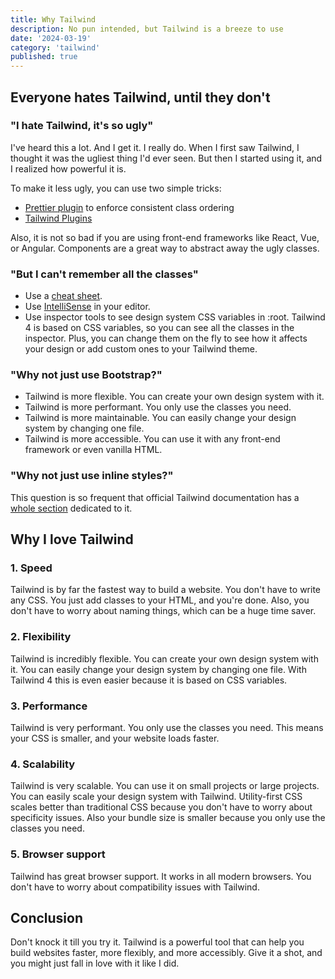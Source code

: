 ```yaml
---
title: Why Tailwind
description: No pun intended, but Tailwind is a breeze to use
date: '2024-03-19'
category: 'tailwind'
published: true
---
```


## Everyone hates Tailwind, until they don't

### "I hate Tailwind, it's so ugly"

I've heard this a lot. And I get it. I really do. When I first saw Tailwind, I thought it was the ugliest thing I'd ever seen. But then I started using it, and I realized how powerful it is.

To make it less ugly, you can use two simple tricks:

- [Prettier plugin](https://tailwindcss.com/blog/automatic-class-sorting-with-prettier) to enforce consistent class ordering
- [Tailwind Plugins](https://dev.to/jeetvora331/must-have-tailwindcss-plugins-fl0)

Also, it is not so bad if you are using front-end frameworks like React, Vue, or Angular. Components are a great way to abstract away the ugly classes.

### "But I can't remember all the classes"

- Use a [cheat sheet](https://nerdcave.com/tailwind-cheat-sheet).
- Use [IntelliSense](https://marketplace.visualstudio.com/items?itemName=bradlc.vscode-tailwindcss) in your editor.
- Use inspector tools to see design system CSS variables in :root. Tailwind 4 is based on CSS variables, so you can see all the classes in the inspector. Plus, you can change them on the fly to see how it affects your design or add custom ones to your Tailwind theme.

### "Why not just use Bootstrap?"

- Tailwind is more flexible. You can create your own design system with it.
- Tailwind is more performant. You only use the classes you need.
- Tailwind is more maintainable. You can easily change your design system by changing one file.
- Tailwind is more accessible. You can use it with any front-end framework or even vanilla HTML.

### "Why not just use inline styles?"

This question is so frequent that official Tailwind documentation has a [whole section](https://tailwindcss.com/docs/utility-first#why-not-just-use-inline-styles) dedicated to it.

## Why I love Tailwind

### 1. **Speed**

Tailwind is by far the fastest way to build a website. You don't have to write any CSS. You just add classes to your HTML, and you're done. Also, you don't have to worry about naming things, which can be a huge time saver.

### 2. **Flexibility**

Tailwind is incredibly flexible. You can create your own design system with it. You can easily change your design system by changing one file. With Tailwind 4 this is even easier because it is based on CSS variables.

### 3. **Performance**

Tailwind is very performant. You only use the classes you need. This means your CSS is smaller, and your website loads faster.

### 4. **Scalability**

Tailwind is very scalable. You can use it on small projects or large projects. You can easily scale your design system with Tailwind. Utility-first CSS scales better than traditional CSS because you don't have to worry about specificity issues. Also your bundle size is smaller because you only use the classes you need.

### 5. **Browser support**

Tailwind has great browser support. It works in all modern browsers. You don't have to worry about compatibility issues with Tailwind.

## Conclusion

Don't knock it till you try it. Tailwind is a powerful tool that can help you build websites faster, more flexibly, and more accessibly. Give it a shot, and you might just fall in love with it like I did.

